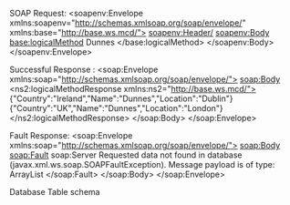 SOAP Request:
<soapenv:Envelope xmlns:soapenv="http://schemas.xmlsoap.org/soap/envelope/" xmlns:base="http://base.ws.mcd/">
   <soapenv:Header/>
   <soapenv:Body>
      <base:logicalMethod>
         <!--Optional:-->
         <arg0>Dunnes</arg0>
      </base:logicalMethod>
   </soapenv:Body>
</soapenv:Envelope>

Successful Response :
<soap:Envelope xmlns:soap="http://schemas.xmlsoap.org/soap/envelope/">
   <soap:Body>
      <ns2:logicalMethodResponse xmlns:ns2="http://base.ws.mcd/">
         <Record>{"Country":"Ireland","Name":"Dunnes","Location":"Dublin"}</Record>
         <Record>{"Country":"UK","Name":"Dunnes","Location":"London"}</Record>
      </ns2:logicalMethodResponse>
   </soap:Body>
</soap:Envelope>

Fault Response:
<soap:Envelope xmlns:soap="http://schemas.xmlsoap.org/soap/envelope/">
   <soap:Body>
      <soap:Fault>
         <faultcode>soap:Server</faultcode>
         <faultstring>Requested data not found in database (javax.xml.ws.soap.SOAPFaultException). Message payload is of type: ArrayList</faultstring>
      </soap:Fault>
   </soap:Body>
</soap:Envelope>

Database Table schema